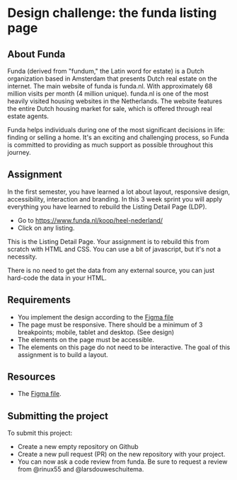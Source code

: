 # Design challenge: the funda listing page

## About Funda
Funda (derived from "fundum," the Latin word for estate) is a Dutch organization based in Amsterdam that presents Dutch real estate on the internet. The main website of funda is funda.nl. With approximately 68 million visits per month (4 million unique). funda.nl is one of the most heavily visited housing websites in the Netherlands. The website features the entire Dutch housing market for sale, which is offered through real estate agents.

Funda helps individuals during one of the most significant decisions in life: finding or selling a home. It's an exciting and challenging process, so Funda is committed to providing as much support as possible throughout this journey.

## Assignment

In the first semester, you have learned a lot about layout, responsive design, accessibility, interaction and branding. In this 3 week sprint you will apply everything you have learned to rebuild the Listing Detail Page (LDP).

 * Go to https://www.funda.nl/koop/heel-nederland/
 * Click on any listing.

This is the Listing Detail Page. Your assignment is to rebuild this from scratch with HTML and CSS. You can use a bit of javascript, but it's not a necessity.

There is no need to get the data from any external source, you can just hard-code the data in your HTML.

## Requirements

 * You implement the design according to the [Figma file](https://www.figma.com/file/QJ6dtYVGW3l2DtFRx7eGdp/Object-(Externally-Shared)?node-id=0%3A1&t=1j0KhuCJpU7vqNuy-1)
 * The page must be responsive. There should be a minimum of 3 breakpoints; mobile, tablet and desktop. (See design)
 * The elements on the page must be accessible.
 * The elements on this page do not need to be interactive. The goal of this assignment is to build a layout.

## Resources

 * The [Figma file](https://www.figma.com/file/QJ6dtYVGW3l2DtFRx7eGdp/Object-(Externally-Shared)?node-id=0%3A1&t=1j0KhuCJpU7vqNuy-1).

## Submitting the project

To submit this project:

 * Create a new empty repository on Github
 * Create a new pull request (PR) on the new repository with your project. 
 * You can now ask a code review from funda. Be sure to request a review from @rinux55 and @larsdouweschuitema.
